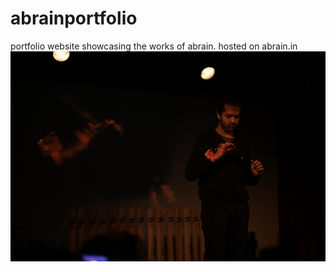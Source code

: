 # abrainportfolio
portfolio website showcasing the works of abrain. hosted on abrain.in
![](content/images/2015/12/home.jpg)
